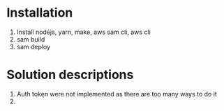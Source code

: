 # Installation

1. Install nodejs, yarn, make, aws sam cli, aws cli
2. sam build
3. sam deploy

# Solution descriptions

1. Auth token were not implemented as there are too many ways to do it
2. 